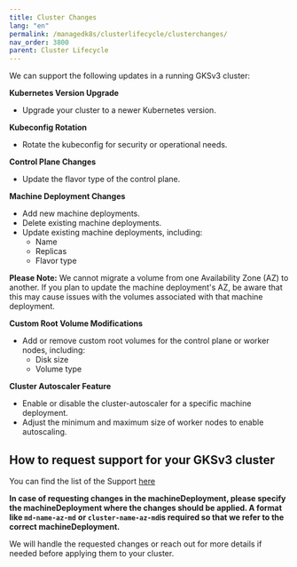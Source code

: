 ```yaml
---
title: Cluster Changes
lang: "en"
permalink: /managedk8s/clusterlifecycle/clusterchanges/
nav_order: 3800
parent: Cluster Lifecycle
---
```


We can support the following updates in a running GKSv3 cluster:

**Kubernetes Version Upgrade**
- Upgrade your cluster to a newer Kubernetes version.

**Kubeconfig Rotation**
- Rotate the kubeconfig for security or operational needs.

**Control Plane Changes**

- Update the flavor type of the control plane.

**Machine Deployment Changes**

- Add new machine deployments.
- Delete existing machine deployments.
- Update existing machine deployments, including:
   - Name
   - Replicas
   - Flavor type

**Please Note:** We cannot migrate a volume from one Availability Zone (AZ) to another. If you plan to update the machine deployment's AZ, be aware that this may cause issues with the volumes associated with that machine deployment.

**Custom Root Volume Modifications**
- Add or remove custom root volumes for the control plane or worker nodes, including:
   - Disk size
   - Volume type

**Cluster Autoscaler Feature**
- Enable or disable the cluster-autoscaler for a specific machine deployment.
- Adjust the minimum and maximum size of worker nodes to enable autoscaling.

## How to request support for your GKSv3 cluster
You can find the list of the Support [here](/managedk8s/about/support/)

**In case of requesting changes in the machineDeployment, please specify the machineDeployment where the changes should be applied. A format like `md-name-az-md`**
**or `cluster-name-az-md`is required so that we refer to the correct machineDeployment.**

We will handle the requested changes or reach out for more details if needed before applying them to your cluster.
